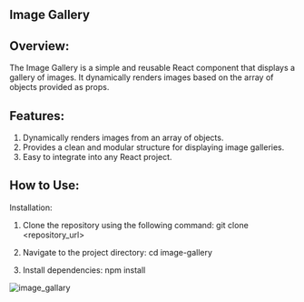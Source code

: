 ## Image Gallery 

## Overview:
The Image Gallery is a simple and reusable React component that displays a gallery of images. It dynamically renders images based on the array of objects provided as props.

## Features:
1. Dynamically renders images from an array of objects.
2. Provides a clean and modular structure for displaying image galleries.
3. Easy to integrate into any React project.

## How to Use:

Installation:
1. Clone the repository using the following command:
   git clone <repository_url>

2. Navigate to the project directory:
   cd image-gallery

3. Install dependencies:
   npm install



![image_gallary](https://github.com/user-attachments/assets/5d080c2a-86f8-48ab-9051-874fe5745de7)
